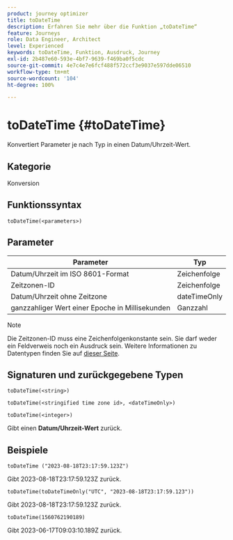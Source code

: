 ```yaml
---
product: journey optimizer
title: toDateTime
description: Erfahren Sie mehr über die Funktion „toDateTime“
feature: Journeys
role: Data Engineer, Architect
level: Experienced
keywords: toDateTime, Funktion, Ausdruck, Journey
exl-id: 2b487e60-593e-4bf7-9639-f469ba0f5cdc
source-git-commit: 4e7c4e7e6fcf488f572ccf3e9037e597dde06510
workflow-type: tm+mt
source-wordcount: '104'
ht-degree: 100%

---
```


# toDateTime {#toDateTime}

Konvertiert Parameter je nach Typ in einen Datum/Uhrzeit-Wert.

## Kategorie

Konversion

## Funktionssyntax

`toDateTime(<parameters>)`

## Parameter

| Parameter | Typ |
|-----------|------------------|
| Datum/Uhrzeit im ISO 8601-Format | Zeichenfolge |
| Zeitzonen-ID | Zeichenfolge |
| Datum/Uhrzeit ohne Zeitzone | dateTimeOnly |
| ganzzahliger Wert einer Epoche in Millisekunden | Ganzzahl |

>[!NOTE]
>
>Die Zeitzonen-ID muss eine Zeichenfolgenkonstante sein. Sie darf weder ein Feldverweis noch ein Ausdruck sein. Weitere Informationen zu Datentypen finden Sie auf [dieser Seite](../expression/data-types.md).

## Signaturen und zurückgegebene Typen

`toDateTime(<string>)`

`toDateTime(<stringified time zone id>, <dateTimeOnly>)`

`toDateTime(<integer>)`

Gibt einen **Datum/Uhrzeit-Wert** zurück.

<!--`toDateTime(<year>,<month>,<dayOfMonth>,<hour>,<minute>,<second>)`

Returns a date time with default time zone UTC.

`toDateTime(<year>,<month>,<dayOfMonth>)`
`toDateTime(<stringified timeZone>,<year>,<month>,<dayOfMonth>)`
`toDateTime(<timeZone>,<year>,<month>,<dayOfMonth>)`

Return a datetime where hour, minute and second set to 0.

`toDateTime(<stringified timeZone>,<year>,<month>,<dayOfMonth>,<hour>,<minute>,<second>)`
`toDateTime(<string>)`
`toDateTime(<string>,<integer>)`
`toDateTime(<stringified timeZone>,<dateTimeOnly)`

`toDateTime(<timeZone>,<integer>)`

Return a datetime.

-->

## Beispiele

`toDateTime ("2023-08-18T23:17:59.123Z")`

Gibt 2023-08-18T23:17:59.123Z zurück.

`toDateTime(toDateTimeOnly("UTC", "2023-08-18T23:17:59.123"))`

Gibt 2023-08-18T23:17:59.123Z zurück.

`toDateTime(1560762190189)`

Gibt 2023-06-17T09:03:10.189Z zurück.

<!--`toDateTime ("2016-08-18T23:17:59.123", "UTC")`

Returns 2016-08-18T23:17:59.123Z.

`toDateTime("Z",2016,8,18,23,17,59)`

Returns 2016-08-18T23:17:59.000Z.

`toDateTime("Z",2016,8,18)`

Returns 2016-08-18T00:00:00.000Z.-->
